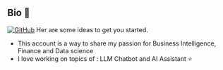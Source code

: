 ## Bio 👋

[![GitHub](https://img.shields.io/badge/GitHub-Profile-informational?style=flat&logo=github&logoColor=white&color=blue)](https://github.com/data-int-hub) Her are some ideas to get you started.

- This account is a way to share my passion for Business Intelligence, Finance and Data science 
- I love working on topics of : LLM Chatbot and AI Assistant ⭐  
